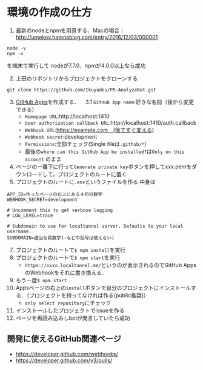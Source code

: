 # 環境の作成の仕方
1. 最新のnodeとnpmを用意する．Macの場合：http://umekov.hatenablog.com/entry/2016/12/03/000001

```
node -v
npm -v
```
を端末で実行して
nodeが7.7.0，npmが4.0.0以上なら成功

2. 上田のリポジトリからプロジェクトをクローンする
```
git clone https://github.com/Ikuyadeu/PR-AnalyzeBot.git
```
3. [GitHub Apps](https://github.com/settings/apps/new)を作成する．
    3.1 `GitHub App name`:好きな名前（後から変更できる）
    * `Homepage URL`:http://localhost:1410
    * `User authorization callback URL`:http://localhost:1410/auth.callback
    * `Webhook URL`:https://example.com　(後ですぐ変える)
    * `Webhook secret`:development
    * `Permissions`:全部チェック(Single fileは`.github/*`)
    * 最後の`where can this GitHub App be installed?`は`Only on this account` のまま
4. ページの一番下に行って`Generate private key`ボタンを押してxxx.pemをダウンロードして，プロジェクトのルートに置く
6. プロジェクトのルートに`.env`というファイルを作る
中身は
```
APP_ID=作ったページの右上にある４桁の数字
WEBHOOK_SECRET=development

# Uncomment this to get verbose logging
# LOG_LEVEL=trace

# Subdomain to use for localtunnel server. Defaults to your local username.
SUBDOMAIN=適当な英数字(-などの記号は使えない)
```
7. プロジェクトのルートで`$ npm install`を実行
8. プロジェクトのルートで`$ npm start`を実行
    * `https://xxxx.localtunnel.me/`というのが表示されるのでGitHub AppsのWebhookをそれに書き換える．
9. もう一度`$ npm start`
9. Appsページの右上の`install`ボタンで自分のプロジェクトにインストールする．（プロジェクトを持ってなければ作る(public推奨)）
    * `only select repository`にチェック
10. インストールしたプロジェクトでissueを作る
11. ページを再読み込みしbotが発言していたら成功

## 開発に使えるGitHub関連ページ
* https://developer.github.com/webhooks/
* https://developer.github.com/v3/pulls/
